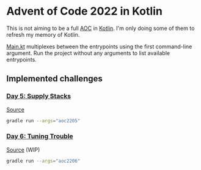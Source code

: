 # Advent of Code 2022 in Kotlin

This is not aiming to be a full [AOC](https://adventofcode.com/) in [Kotlin](https://kotlinlang.org/).
I'm only doing some of them to refresh my memory of Kotlin.

[Main.kt](./src/main/kotlin/Main.kt) multiplexes between the entrypoints using the first command-line argument.
Run the project without any arguments to list available entrypoints.

## Implemented challenges

### [Day 5: Supply Stacks](https://adventofcode.com/2022/day/5)

[Source](./src/main/kotlin/aoc/Aoc2205.kt)

```sh
gradle run --args="aoc2205"
```

### [Day 6: Tuning Trouble](https://adventofcode.com/2022/day/6)

[Source](./src/main/kotlin/aoc/Aoc2206.kt) (WIP)

```sh
gradle run --args="aoc2206"
```
